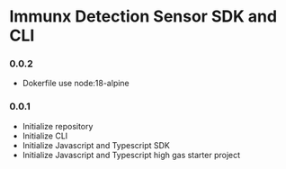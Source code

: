 # Immunx Detection Sensor SDK and CLI

### 0.0.2
- Dokerfile use node:18-alpine

### 0.0.1
- Initialize repository
- Initialize CLI
- Initialize Javascript and Typescript SDK
- Initialize Javascript and Typescript high gas starter project